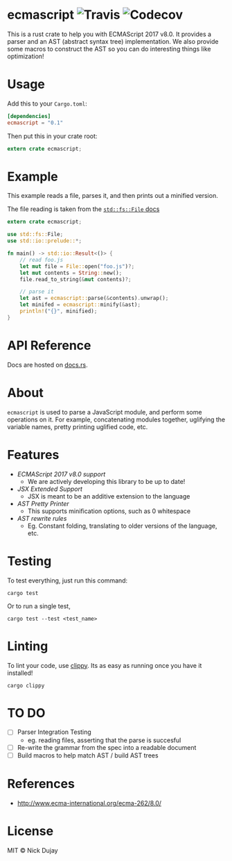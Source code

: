 # ecmascript ![Travis](https://img.shields.io/travis/dat2/ecmascript.svg) ![Codecov](https://img.shields.io/codecov/c/github/dat2/ecmascript.svg)

This is a rust crate to help you with ECMAScript 2017 v8.0. It provides a
parser and an AST (abstract syntax tree) implementation. We also provide
some macros to construct the AST so you can do interesting things like
optimization!

# Usage

Add this to your `Cargo.toml`:

```toml
[dependencies]
ecmascript = "0.1"
```

Then put this in your crate root:

```rust
extern crate ecmascript;
```

# Example

This example reads a file, parses it, and then prints out a minified version.

The file reading is taken from the [`std::fs::File` docs](https://doc.rust-lang.org/std/fs/struct.File.html)

```rust
extern crate ecmascript;

use std::fs::File;
use std::io::prelude::*;

fn main() -> std::io::Result<()> {
    // read foo.js
    let mut file = File::open("foo.js")?;
    let mut contents = String::new();
    file.read_to_string(&mut contents)?;

    // parse it
    let ast = ecmascript::parse(&contents).unwrap();
    let minifed = ecmascript::minify(&ast);
    println!("{}", minified);
}
```

# API Reference

Docs are hosted on [docs.rs](https://docs.rs/ecmascript/).

# About

`ecmascript` is used to parse a JavaScript module, and perform some operations
on it. For example, concatenating modules together, uglifying the variable names,
pretty printing uglified code, etc.

# Features

* _ECMAScript 2017 v8.0 support_
  * We are actively developing this library to be up to date!
* _JSX Extended Support_
  * JSX is meant to be an additive extension to the language
* _AST Pretty Printer_
  * This supports minification options, such as 0 whitespace
* _AST rewrite rules_
  * Eg. Constant folding, translating to older versions of the language, etc.

# Testing

To test everything, just run this command:

```
cargo test
```

Or to run a single test,

```
cargo test --test <test_name>
```

# Linting

To lint your code, use [clippy](https://github.com/rust-lang-nursery/rust-clippy). Its as easy as
running once you have it installed!

```
cargo clippy
```

# TO DO

* [ ] Parser Integration Testing
  * eg. reading files, asserting that the parse is succesful
* [ ] Re-write the grammar from the spec into a readable document
* [ ] Build macros to help match AST / build AST trees

# References

* http://www.ecma-international.org/ecma-262/8.0/

# License

MIT © Nick Dujay
